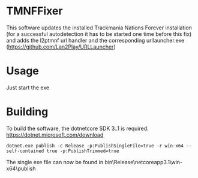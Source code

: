 # TMNFFixer

This software updates the installed Trackmania Nations Forever installation (for a successful autodetection it has to be started one time before this fix) and adds the l2ptmnf url handler and the corresponding urllauncher.exe (https://github.com/Lan2Play/URLLauncher)


# Usage
Just start the exe

# Building

To build the software, the dotnetcore SDK 3..1 is required. https://dotnet.microsoft.com/download

    dotnet.exe publish -c Release -p:PublishSingleFile=true -r win-x64 --self-contained true -p:PublishTrimmed=true

The single exe file can now be found in bin\Release\netcoreapp3.1\win-x64\publish
